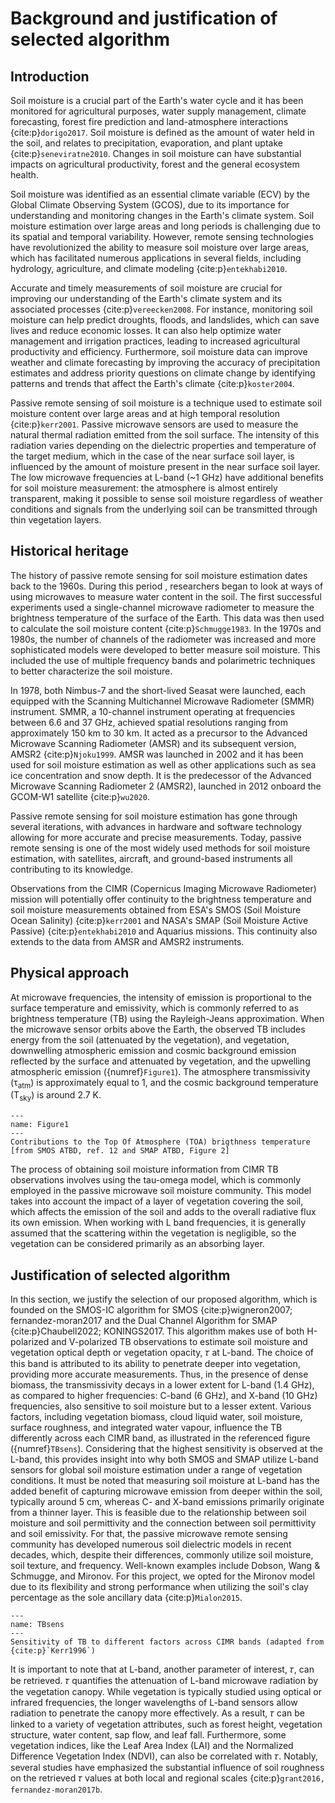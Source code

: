 # Background and justification of selected algorithm

## Introduction

Soil moisture is a crucial part of the Earth's water cycle and it has been monitored for agricultural purposes, water supply management, climate forecasting, forest fire prediction and land-atmosphere interactions {cite:p}`dorigo2017`. Soil moisture is defined as the amount of water held in the soil, and relates to precipitation, evaporation, and plant uptake {cite:p}`seneviratne2010`. Changes in soil moisture can have substantial impacts on agricultural productivity, forest and the general ecosystem health.

Soil moisture was identified as an essential climate variable (ECV) by the Global Climate Observing System (GCOS), due to its importance for understanding and monitoring changes in the Earth's climate system. Soil moisture estimation over large areas and long periods is challenging due to its spatial and temporal variability. However, remote sensing technologies have revolutionized the ability to measure soil moisture over large areas, which has facilitated numerous applications in several fields, including hydrology, agriculture, and climate modeling {cite:p}`entekhabi2010`.

Accurate and timely measurements of soil moisture are crucial for improving our understanding of the Earth's climate system and its associated processes {cite:p}`vereecken2008`. For instance, monitoring soil moisture can help predict droughts, floods, and landslides, which can save lives and reduce economic losses. It can also help optimize water management and irrigation practices, leading to increased agricultural productivity and efficiency. Furthermore, soil moisture data can improve weather and climate forecasting by improving the accuracy of precipitation estimates and address priority questions on climate change by identifying patterns and trends that affect the Earth's climate {cite:p}`koster2004`.

Passive remote sensing of soil moisture is a technique used to estimate soil moisture content over large areas and at high temporal resolution {cite:p}`kerr2001`. Passive microwave sensors are used to measure the natural thermal radiation emitted from the soil surface. The intensity of this radiation varies depending on the dielectric properties and temperature of the target medium, which in the case of the near surface soil layer, is influenced by the amount of moisture present in the near surface soil layer. The low microwave frequencies at L-band (~1 GHz) have additional benefits for soil moisture measurement: the atmosphere is almost entirely transparent, making it possible to sense soil moisture regardless of weather conditions and signals from the underlying soil can be transmitted through thin vegetation layers.

## Historical heritage
The history of passive remote sensing for soil moisture estimation dates back to the 1960s. During this period , researchers began to look at ways of using microwaves to measure water content in the soil. The first successful experiments used a single-channel microwave radiometer to measure the brightness temperature of the surface of the Earth. This data was then used to calculate the soil moisture content {cite:p}`Schmugge1983`. In the 1970s and 1980s, the number of channels of the radiometer was increased and more sophisticated models were developed to better measure soil moisture. This included the use of multiple frequency bands and polarimetric techniques to better characterize the soil moisture. 

In 1978, both Nimbus-7 and the short-lived Seasat were launched, each equipped with the Scanning Multichannel Microwave Radiometer (SMMR) instrument. SMMR, a 10-channel instrument operating at frequencies between 6.6 and 37 GHz, achieved spatial resolutions ranging from approximately 150 km to 30 km. It acted as a precursor to the Advanced Microwave Scanning Radiometer (AMSR) and its subsequent version, AMSR2 {cite:p}`Njoku1999`. AMSR was launched in 2002 and it has been used for soil moisture estimation as well as other applications such as sea ice concentration and snow depth. It is the predecessor of the Advanced Microwave Scanning Radiometer 2 (AMSR2), launched  in 2012 onboard the GCOM-W1 satellite {cite:p}`wu2020`.

Passive remote sensing for soil moisture estimation has gone through several iterations, with advances in hardware and software technology allowing for more accurate and precise measurements. Today, passive remote sensing is one of the most widely used methods for soil moisture estimation, with satellites, aircraft, and ground-based instruments all contributing to its knowledge.

Observations from the CIMR (Copernicus Imaging Microwave Radiometer) mission will potentially offer continuity to the brightness temperature and soil moisture measurements obtained from ESA's SMOS (Soil Moisture Ocean Salinity) {cite:p}`kerr2001` and NASA's SMAP (Soil Moisture Active Passive) {cite:p}`entekhabi2010` and Aquarius missions. This continuity also extends to the data from AMSR and AMSR2 instruments.


## Physical approach

At microwave frequencies, the intensity of emission is proportional to the surface temperature and emissivity, which is commonly referred to as brightness temperature (TB) using the Rayleigh-Jeans approximation. When the microwave sensor orbits above the Earth, the observed TB includes energy from the soil (attenuated by the vegetation), and vegetation, downwelling atmospheric emission and cosmic background emission reflected by the surface and attenuated by vegetation, and the upwelling atmospheric emission ({numref}`Figure1`). The atmosphere transmissivity (τ<sub>atm</sub>) is approximately equal to 1, and the cosmic background temperature (T<sub>sky</sub>) is around 2.7 K. 

```{figure} /images/tbb_contributions.jpg
--- 
name: Figure1
---
Contributions to the Top Of Atmosphere (TOA) brigthness temperature [from SMOS ATBD, ref. 12 and SMAP ATBD, Figure 2]
```

The process of obtaining soil moisture information from CIMR TB observations involves using the tau-omega model, which is commonly employed in the passive microwave soil moisture community. This model takes into account the impact of a layer of vegetation covering the soil, which affects the emission of the soil and adds to the overall radiative flux its own emission. When working with L band frequencies, it is generally assumed that the scattering within the vegetation is negligible, so the vegetation can be considered primarily as an absorbing layer.

## Justification of selected algorithm

In this section, we justify the selection of our proposed algorithm, which is founded on the SMOS-IC algorithm for SMOS {cite:p}wigneron2007; fernandez-moran2017 and the Dual Channel Algorithm for SMAP {cite:p}Chaubell2022; KONINGS2017. This algorithm makes use of both H-polarized and V-polarized TB observations to estimate soil moisture and vegetation optical depth or vegetation opacity, 𝜏 at L-band. The choice of this band is attributed to its ability to penetrate deeper into vegetation, providing more accurate measurements. Thus, in the presence of dense biomass, the transmissivity decays in a lower extent for L-band (1.4 GHz), as compared to higher frequencies: C-band (6 GHz), and X-band (10 GHz) frequencies, also sensitive to soil moisture but to a lesser extent. Various factors, including vegetation biomass, cloud liquid water, soil moisture, surface roughness, and integrated water vapour, influence the TB differently across each CIMR band, as illustrated in the referenced figure ({numref}`TBsens`). Considering that the highest sensitivity is observed at the L-band, this provides insight into why both SMOS and SMAP utilize L-band sensors for global soil moisture estimation under a range of vegetation conditions. It must be noted that measuring soil moisture at L-band has the added benefit of capturing microwave emission from deeper within the soil, typically around 5 cm, whereas C- and X-band emissions primarily originate from a thinner layer. This is feasible due to the relationship between soil moisture and soil permittivity and the connection between soil permittivity and soil emissivity. For that, the passive microwave remote sensing community has developed numerous soil dielectric models in recent decades, which, despite their differences, commonly utilize soil moisture, soil texture, and frequency. Well-known examples include Dobson, Wang & Schmugge, and Mironov. For this project, we opted for the Mironov model due to its flexibility and strong performance when utilizing the soil's clay percentage as the sole ancillary data {cite:p}`Mialon2015`.


```{figure} /images/TB_sensitivity.png
--- 
name: TBsens
---
Sensitivity of TB to different factors across CIMR bands (adapted from {cite:p}`Kerr1996`)
```

It is important to note that at L-band, another parameter of interest, 𝜏, can be retrieved. 𝜏 quantifies the attenuation of L-band microwave radiation by the vegetation canopy. While vegetation is typically studied using optical or infrared frequencies, the longer wavelengths of L-band sensors allow radiation to penetrate the canopy more effectively. As a result, 𝜏 can be linked to a variety of vegetation attributes, such as forest height, vegetation structure, water content, sap flow, and leaf fall. Furthermore, some vegetation indices, like the Leaf Area Index (LAI) and the Normalized Difference Vegetation Index (NDVI), can also be correlated with 𝜏. Notably, several studies have emphasized the substantial influence of soil roughness on the retrieved 𝜏 values at both local and regional scales {cite:p}`grant2016, fernandez-moran2017b`.

